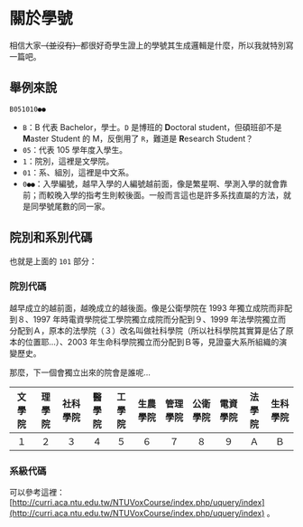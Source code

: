 # 關於學號

相信大家~~（並沒有）~~都很好奇學生證上的學號其生成邏輯是什麼，所以我就特別寫一篇吧。

## 舉例來說

`B051010●●`

- `B`：B 代表 Bachelor，學士。`D` 是博班的 **D**octoral student，但碩班卻不是 **M**aster Student 的 M，反倒用了 `R`，難道是 **R**esearch Student？
- `05`：代表 105 學年度入學生。
- `1`：院別，這裡是文學院。
- `01`：系、組別，這裡是中文系。
- `0●●`：入學編號，越早入學的人編號越前面，像是繁星啊、學測入學的就會靠前；而較晚入學的指考生則較後面。一般而言這也是許多系找直屬的方法，就是同學號尾數的同一家。

## 院別和系別代碼

也就是上面的 `101` 部分：

### 院別代碼

越早成立的越前面，越晚成立的越後面。像是公衛學院在 1993 年獨立成院而非配到８、1997 年時電資學院從工學院獨立成院而分配到９、1999 年法學院獨立而分配到Ａ，原本的法學院（３）改名叫做社科學院（所以社科學院其實算是佔了原本的位置耶...）、2003 年生命科學院獨立而分配到Ｂ等，見證臺大系所組織的演變歷史。

那麼，下一個會獨立出來的院會是誰呢...

|文學院|理學院|社科學院|醫學院|工學院|生農學院|管理學院|公衛學院|電資學院|法學院|生科學院|
|:--:|:--:|:--:|:--:|:--:|:--:|:--:|:--:|:--:|:--:|:--:|
|１|２|３|４|５|６|７|８|９|Ａ|Ｂ|

### 系級代碼

可以參考這裡：[http://curri.aca.ntu.edu.tw/NTUVoxCourse/index.php/uquery/index](http://curri.aca.ntu.edu.tw/NTUVoxCourse/index.php/uquery/index) 。

